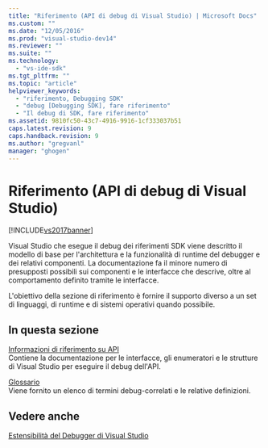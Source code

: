 ```yaml
---
title: "Riferimento (API di debug di Visual Studio) | Microsoft Docs"
ms.custom: ""
ms.date: "12/05/2016"
ms.prod: "visual-studio-dev14"
ms.reviewer: ""
ms.suite: ""
ms.technology: 
  - "vs-ide-sdk"
ms.tgt_pltfrm: ""
ms.topic: "article"
helpviewer_keywords: 
  - "riferimento, Debugging SDK"
  - "debug [Debugging SDK], fare riferimento"
  - "Il debug di SDK, fare riferimento"
ms.assetid: 9810fc50-43c7-4916-9916-1cf333037b51
caps.latest.revision: 9
caps.handback.revision: 9
ms.author: "gregvanl"
manager: "ghogen"
---
```

# Riferimento (API di debug di Visual Studio)
[!INCLUDE[vs2017banner](../../../code-quality/includes/vs2017banner.md)]

Visual Studio che esegue il debug dei riferimenti SDK viene descritto il modello di base per l'architettura e la funzionalità di runtime del debugger e dei relativi componenti.  La documentazione fa il minore numero di presupposti possibili sui componenti e le interfacce che descrive, oltre al comportamento definito tramite le interfacce.  
  
 L'obiettivo della sezione di riferimento è fornire il supporto diverso a un set di linguaggi, di runtime e di sistemi operativi quando possibile.  
  
## In questa sezione  
 [Informazioni di riferimento su API](../../../extensibility/debugger/reference/api-reference-visual-studio-debugging.md)  
 Contiene la documentazione per le interfacce, gli enumeratori e le strutture di Visual Studio per eseguire il debug dell'API.  
  
 [Glossario](../../../extensibility/debugger/reference/visual-studio-debugger-glossary.md)  
 Viene fornito un elenco di termini debug\-correlati e le relative definizioni.  
  
## Vedere anche  
 [Estensibilità del Debugger di Visual Studio](../../../extensibility/debugger/visual-studio-debugger-extensibility.md)